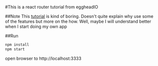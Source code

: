 #This is a react router tutorial from eggheadIO

##Note
This [tutorial](https://egghead.io/courses/getting-started-with-react-router) is kind of boring. Doesn't quite explain why use some of the features but more on the how. Well, maybe I will understand better when I start doing my own app

##Run 
```bash
npm install
npm start
```

open browser to http://localhost:3333
